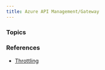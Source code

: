```yaml
---
title: Azure API Management/Gateway
---
```


### Topics


### References
- [Throttling](https://docs.microsoft.com/en-us/learn/modules/protect-apis-on-api-management/6-rate-limit-policy)
